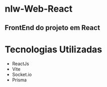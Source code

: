 # nlw-Web-React
## FrontEnd do projeto em React
# Tecnologias Utilizadas
* ReactJs
* Vite
* Socket.io
* Prisma
